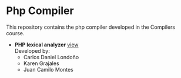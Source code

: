 # Php Compiler
This repository contains the php compiler developed in the Compilers course.

- **PHP lexical analyzer** [view](https://github.com/cdlavila/Compilers/tree/main/php_lexical_analyzer)\
  Developed by:
  - Carlos Daniel Londoño
  - Karen Grajales
  - Juan Camilo Montes
  
